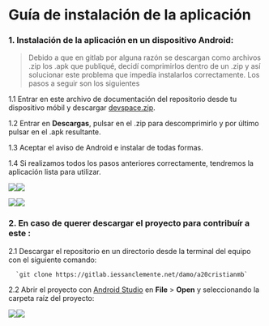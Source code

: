 # Guía de instalación de la aplicación
### 1. Instalación de la aplicación en un dispositivo Android:

> Debido a que en gitlab por alguna razón se descargan como archivos .zip los .apk que publiqué, decidí comprimirlos dentro de un .zip y así solucionar este problema que impedía instalarlos correctamente. Los pasos a seguir son los siguientes

   1.1 Entrar en este archivo de documentación del repositorio desde tu dispositivo móbil y descargar [devspace.zip](./devspace.zip).

   1.2 Entrar en **Descargas**, pulsar en el .zip para descomprimirlo y por último pulsar en el .apk resultante.

   1.3 Aceptar el aviso de Android e instalar de todas formas.

   1.4 Si realizamos todos los pasos anteriores correctamente, tendremos la aplicación lista para utilizar.

   
![](doc/img/installation_1.png)![](doc/img/installation_2.png)

![](doc/img/installation_3.png)![](doc/img/installation_4.png)




### 2. En caso de querer descargar el proyecto para contribuír a este :

   2.1 Descargar el repositorio en un directorio desde la terminal del equipo con el siguiente comando:
   
      `git clone https://gitlab.iessanclemente.net/damo/a20cristianmb`

   2.2 Abrir el proyecto con [Android Studio](https://developer.android.com/studio) en **File** > **Open** y seleccionando la carpeta raíz del proyecto:

   ![](doc/img/android_studio_1.png)![](doc/img/android_studio_2.png)

